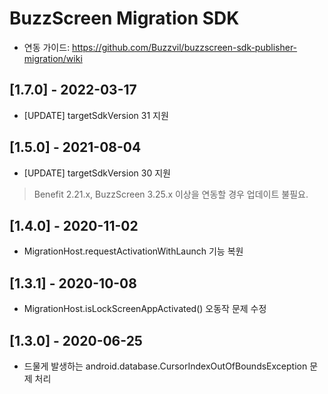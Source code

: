 # BuzzScreen Migration SDK 
- 연동 가이드: https://github.com/Buzzvil/buzzscreen-sdk-publisher-migration/wiki

## [1.7.0] - 2022-03-17
* [UPDATE] targetSdkVersion 31 지원

## [1.5.0] - 2021-08-04
* [UPDATE] targetSdkVersion 30 지원
> Benefit 2.21.x, BuzzScreen 3.25.x 이상을 연동할 경우 업데이트 불필요.

## [1.4.0] - 2020-11-02
* MigrationHost.requestActivationWithLaunch 기능 복원

## [1.3.1] - 2020-10-08
* MigrationHost.isLockScreenAppActivated() 오동작 문제 수정

## [1.3.0] - 2020-06-25
* 드물게 발생하는 android.database.CursorIndexOutOfBoundsException 문제 처리
